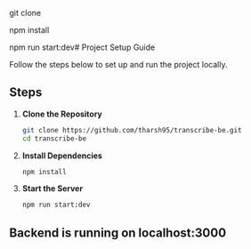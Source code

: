 git clone 

npm install

npm run start:dev# Project Setup Guide

Follow the steps below to set up and run the project locally.

## Steps

1. **Clone the Repository**
   ```bash
   git clone https://github.com/tharsh95/transcribe-be.git
   cd transcribe-be
   ```
2. **Install Dependencies**
    ```bash
    npm install
    ```
3. **Start the Server**
    ```bash
    npm run start:dev
    ```
## Backend is running on localhost:3000

